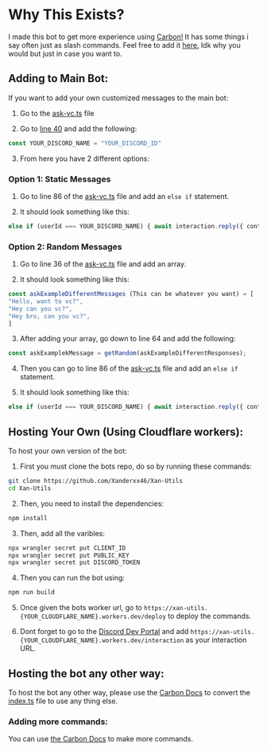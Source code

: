 # Why This Exists?
I made this bot to get more experience using [Carbon!](https://carbon.buape.com/carbon) It has some things i say often just as slash commands. Feel free to add it [here.](https://discord.com/oauth2/authorize?client_id=1292669547886940202) Idk why you would but just in case you want to.

## Adding to Main Bot:
If you want to add your own customized messages to the main bot:

1. Go to the [ask-vc.ts](/src/commands/ask-vc.ts) file

2. Go to [line 40](/src/commands/ask-vc.ts?plain#L40) and add the following:
```ts
const YOUR_DISCORD_NAME = "YOUR_DISCORD_ID"
```

3. From here you have 2 different options:

### Option 1: Static Messages

1. Go to line 86 of the [ask-vc.ts](/src/commands/ask-vc.ts?plain#L86) file and add an `else if` statement.

2. It should look something like this:
```ts
else if (userId === YOUR_DISCORD_NAME) { await interaction.reply({ content: "YOUR_MESSAGE_HERE"}); }
```

### Option 2: Random Messages

1. Go to line 36 of the [ask-vc.ts](/src/commands/ask-vc.ts?plain#L36) file and add an array.

2. It should look something like this:
```ts
const askExampleDifferentMessages (This can be whatever you want) = [ 
"Hello, want to vc?",
"Hey can you vc?",
"Hey bro, can you vc?",
]
```
3. After adding your array, go down to line 64 and add the following:
```ts
const askExamplekMessage = getRandom(askExampleDifferentResponses);
```
4. Then you can go to line 86 of the [ask-vc.ts](/src/commands/ask-vc.ts?plain#L86) file and add an `else if` statement.

5. It should look something like this:
```ts
else if (userId === YOUR_DISCORD_NAME) { await interaction.reply({ content: askExampleMessage}); }
```

## Hosting Your Own (Using Cloudflare workers):
To host your own version of the bot:
1. First you must clone the bots repo, do so by running these commands:
```bash
git clone https://github.com/Xanderxx46/Xan-Utils
cd Xan-Utils
```
2. Then, you need to install the dependencies:
```bash
npm install
```
3. Then, add all the varibles:
```bash
npx wrangler secret put CLIENT_ID
npx wrangler secret put PUBLIC_KEY
npx wrangler secret put DISCORD_TOKEN
```
4. Then you can run the bot using:
```bash
npm run build
```
5. Once given the bots worker url, go to `https://xan-utils.{YOUR_CLOUDFLARE_NAME}.workers.dev/deploy` to deploy the commands.

6. Dont forget to go to the [Discord Dev Portal](https://discord.com/developers/applications) and add `https://xan-utils.{YOUR_CLOUDFLARE_NAME}.workers.dev/interaction` as your interaction URL.

## Hosting the bot any other way:
To host the bot any other way, please use the [Carbon Docs](https://carbon.buape.com/carbon) to convert the [index.ts](/src/index.ts) file to use any thing else.

### Adding more commands:
You can use [the Carbon Docs](https://carbon.buape.com/carbon) to make more commands.